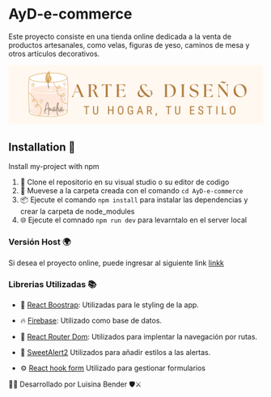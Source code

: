
# AyD-e-commerce 

Este proyecto consiste en una tienda online dedicada a la venta de productos artesanales, como velas, figuras de yeso, caminos de mesa y otros artículos decorativos.


![Logo](/src/assets/logo.png)


## Installation 🚀

Install my-project with npm

1. 🔄 Clone el repositorio en su visual studio o su editor de codigo 
2. 📁 Muevese a la carpeta creada con el comando `cd AyD-e-commerce`
3. 📦 Ejecute el comando `npm install` para instalar las dependencias y crear la carpeta de node_modules
4. 🌐 Ejecute el comnado `npm run dev` para levarntalo en el server local


### Versión Host 🌍

Si desea el proyecto online, puede ingresar al siguiente link [linkk]()

### Librerias Utilizadas 📚

- 🎨 [React Boostrap](https://react-bootstrap.netlify.app): Utilizadas para le styling de la app. 

- 🔥 [Firebase](https://firebase.google.com/): Utilizado como base de datos.

- 🧭 [React Router Dom](https://reactouter.com/): Utilizados para implentar la navegación por rutas.

- 🎉 [SweetAlert2](sweetalert2.github.io) Utilizados para añadir estilos a las alertas.

- ⚙️ [React hook form](https://react-hook-form.com) Utilizado para gestionar formularios


👩‍💻 Desarrollado por Luisina Bender 🛡️⚔️  





